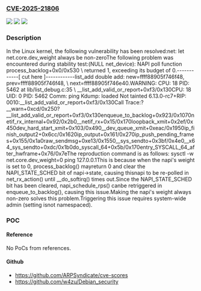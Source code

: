 ### [CVE-2025-21806](https://cve.mitre.org/cgi-bin/cvename.cgi?name=CVE-2025-21806)
![](https://img.shields.io/static/v1?label=Product&message=Linux&color=blue)
![](https://img.shields.io/static/v1?label=Version&message=e3876605450979fe52a1a03e7eb78a89bf59e76a%3C%20d0e0f9c8218826926d7692980c98236d9f21fd3c%20&color=brighgreen)
![](https://img.shields.io/static/v1?label=Vulnerability&message=n%2Fa&color=brighgreen)

### Description

In the Linux kernel, the following vulnerability has been resolved:net: let net.core.dev_weight always be non-zeroThe following problem was encountered during stability test:(NULL net_device): NAPI poll function process_backlog+0x0/0x530 \	returned 1, exceeding its budget of 0.------------[ cut here ]------------list_add double add: new=ffff88905f746f48, prev=ffff88905f746f48, \	next=ffff88905f746e40.WARNING: CPU: 18 PID: 5462 at lib/list_debug.c:35 \	__list_add_valid_or_report+0xf3/0x130CPU: 18 UID: 0 PID: 5462 Comm: ping Kdump: loaded Not tainted 6.13.0-rc7+RIP: 0010:__list_add_valid_or_report+0xf3/0x130Call Trace:? __warn+0xcd/0x250? __list_add_valid_or_report+0xf3/0x130enqueue_to_backlog+0x923/0x1070netif_rx_internal+0x92/0x2b0__netif_rx+0x15/0x170loopback_xmit+0x2ef/0x450dev_hard_start_xmit+0x103/0x490__dev_queue_xmit+0xeac/0x1950ip_finish_output2+0x6cc/0x1620ip_output+0x161/0x270ip_push_pending_frames+0x155/0x1a0raw_sendmsg+0xe13/0x1550__sys_sendto+0x3bf/0x4e0__x64_sys_sendto+0xdc/0x1b0do_syscall_64+0x5b/0x170entry_SYSCALL_64_after_hwframe+0x76/0x7eThe reproduction command is as follows:  sysctl -w net.core.dev_weight=0  ping 127.0.0.1This is because when the napi's weight is set to 0, process_backlog() mayreturn 0 and clear the NAPI_STATE_SCHED bit of napi->state, causing thisnapi to be re-polled in net_rx_action() until __do_softirq() times out.Since the NAPI_STATE_SCHED bit has been cleared, napi_schedule_rps() canbe retriggered in enqueue_to_backlog(), causing this issue.Making the napi's weight always non-zero solves this problem.Triggering this issue requires system-wide admin (setting isnot namespaced).

### POC

#### Reference
No PoCs from references.

#### Github
- https://github.com/ARPSyndicate/cve-scores
- https://github.com/w4zu/Debian_security

